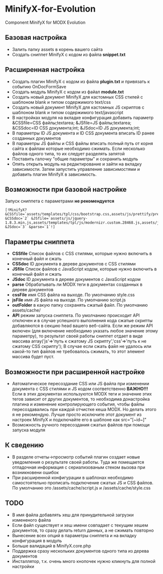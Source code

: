MinifyX-for-Evolution
=====================
Component MinifyX for MODX Evolution

Базовая настройка
----------
- Залить папку assets в корень вашего сайта
- Создать сниппет MinifyX с кодом из файла **snippet.txt**

Расширенная настройка
----------
- Создать плагин MinifyX с кодом из файла **plugin.txt** и привязать к событию OnDocFormSave
- Создать модуль MinifyX с кодом из файал **module.txt**
- Создать новый документ MinifyX для кастомных CSS стилей с шаблоном blank и типом содержимого text/css
- Создать новый документ MinifyX для кастомных JS скриптов с шаблоном blank и типом содержимого text/javascript
- В настройках модуля на вкладке конфигурация добавить параметр &CSSfile=CSS файлы;textarea; &JSfile=JS файлы;textarea; &CSSdoc=ID CSS документа;int; &JSdoc=ID JS документа;int;
- В параметры ID JS документа и ID CSS документа вписать ID ранее созданных документов
- В параметры JS файлы и CSS файлы вписать полный путь от корня сайта к файлам которые необходимо сжимать. Если несколько файлов одного типа, то их следует разделять запятой
- Поставить галочку "общие параметры" и сохранить модуль
- Опять открыть модуль на редактирование и зайти на вкладку зависимости. Затем запустить управление зависимостями и добавить плагин MinifyX в зависимость.

Возможности при базовой настройке
----------
Запуск сниппета с параметрами **не рекомендуется**

	[!MinifyX? &CSSfile=`assets/templates/tpl/css/bootstrap.css,assets/js/prettify/prettify.css` &CSSdoc=`2` &JSfile=`assets/js/jquery-1.8.3.min.js,assets/templates/tpl/js/modernizr.custom.28468.js,assets/js/jquery.validate.js,assets/js/jquery.form.min.js,assets/js/prettify/prettify.js` &JSdoc=`3` &parse=`1`!]

Параметры сниппета
-------
- **CSSfile** Список файлов с CSS стилями, которые нужно включить в конечный файл и сжать
- **CSSdoc** ID документа в дереве документов с CSS стилями
- **JSfile** Список файлов с JavaScript кодом, которые нужно включить в конечный файл и сжать
- **JSdoc** ID документа в дереве документов с JavaScript кодом
- **parse** Обрабатывать ли MODX теги в документах созданных в дереве документов
- **cssFile** имя CSS файла на выходе. По умолчанию style.css
- **jsFile** имя JS файла на выходе. По умолчанию script.js
- **outFolder** в какую папку сохранять сжатый файл. По умолчанию assets/cache/
- **API** режим запуска сниппета. По умолчанию происходит API отключен и в случае успешного выполнения кода сжатые скрипты добавляются в секцию head вашего веб-сайта. Если же режим API включен (для включение необходимо указать любое значение этому параметру), то результат своей работы сниппет отдает в виде массива array('js'=>'путь к сжатому JS скрипту','css'=>'путь к не сжатому CSS скрипту'); В случае если сжать файл не удалось или какой-то тип файлов не требовалось сжимать, то этот элемент массива будет пуст.

Возможности при расширенной настройке
--------
- Автоматическое пересоздание CSS или JS файла при изменении документа с CSS стилями и JS кодом соответственно
**ВАЖНО!!!** Если в этих документах используются MODX теги и значение этих тегов зависит от других документов, то необходима донастройка плагина и изменение контролирующего события, чтобы файлы пересоздавались при каждой отчистке кеша MODX. Но делать этого я не рекомендую. Лучше просто исключите этот документ из настроек MinifyX и подключайте его в шаблоне как src="[~id~]"
- Возможность ручного пересоздания сжатых файлов при помощи запуска модуля

К сведению
---------
- В разделе отчеты->просмотр событий плагин создает новые уведомления о результате своей работы. Туда же помещается отладочная информация с сериализованым стеком вызова при возникновени ошибок
- При расширенной конфигурации в шаблонах необходимо самостоятельно прописать подключение сжатых JS и CSS файлов. По умолчанию это /assets/cache/script.js и /assets/cache/style.css

TODO
--------
- В имя файла добавлять хеш для принудительной загрузки измененого файла
- Если файл существует и хеш имени совпадает с текущим хешем документов, то сразу делать return данных, а не сжимать повторно 
- Вынесение всех опций в параметры сниппета и на вкладку конфигурация в модуль
- Больше валидаций в MinifyX.core.php
- Поддержка сразу нескольких документов одного типа из дерева документов
- Инсталлятор, т.к. очень много кнопочек нужно кликнуть для полной настройки